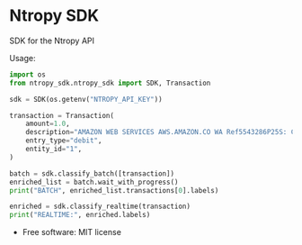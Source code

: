 # Ntropy SDK

SDK for the Ntropy API

Usage:

```python
import os
from ntropy_sdk.ntropy_sdk import SDK, Transaction

sdk = SDK(os.getenv("NTROPY_API_KEY"))

transaction = Transaction(
    amount=1.0,
    description="AMAZON WEB SERVICES AWS.AMAZON.CO WA Ref5543286P25S: Crd15",
    entry_type="debit",
    entity_id="1",
)

batch = sdk.classify_batch([transaction])
enriched_list = batch.wait_with_progress()
print("BATCH", enriched_list.transactions[0].labels)

enriched = sdk.classify_realtime(transaction)
print("REALTIME:", enriched.labels)
```

* Free software: MIT license


